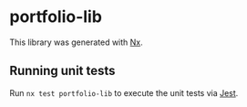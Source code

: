 # portfolio-lib

This library was generated with [Nx](https://nx.dev).

## Running unit tests

Run `nx test portfolio-lib` to execute the unit tests via [Jest](https://jestjs.io).
